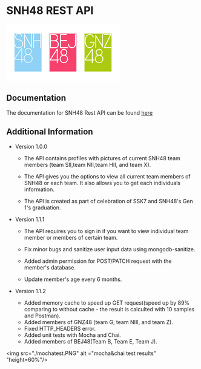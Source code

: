 <h1>SNH48 REST API</h1>
<img src="./19344-5jig442kjs.jpg" alt ="This is SNH48 logo" height="150px" />
<h2>Documentation</h2>
The documentation for SNH48 Rest API can be found <a href="https://app.swaggerhub.com/apis-docs/Duahau1/SNH48TEAM/1.1.2"> here </a> 

<h2>Additional Information</h2>

* Version 1.0.0 

  - The API contains profiles with pictures of current SNH48 team members (team SII,team NII,team HII, and team X).
  
  - The API gives you the options to view all current team members of SNH48 or each team. It also allows you to get each individuals information.
  
  - The API is created as part of celebration of SSK7 and SNH48's Gen 1's graduation.
* Version 1.1.1

  - The API requires you to sign in if you want to view individual team member or members of certain team.
  
  - Fix minor bugs and sanitize user input data using mongodb-sanitize.
  
  - Added admin permission for POST/PATCH request with the member's database.
  
  - Update member's age every 6 months.
* Version 1.1.2

  - Added memory cache to speed up GET request(speed up by 89% comparing to without cache - the result is calculted with 10 samples and Postman).
  - Added members of GNZ48 (team G, team NIII, and team Z).
  - Fixed HTTP_HEADERS error.
  - Added unit tests with Mocha and Chai.
  - Added members of BEJ48(Team B, Team E, Team J).

<img src="./mochatest.PNG" alt ="mocha&chai test results" "height=60%"/>


  

